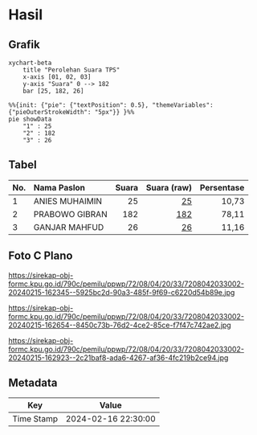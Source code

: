 # Hasil

## Grafik

```mermaid
xychart-beta
    title "Perolehan Suara TPS"
    x-axis [01, 02, 03]
    y-axis "Suara" 0 --> 182
    bar [25, 182, 26]
```

```mermaid
%%{init: {"pie": {"textPosition": 0.5}, "themeVariables": {"pieOuterStrokeWidth": "5px"}} }%%
pie showData
    "1" : 25
    "2" : 182
    "3" : 26
```

## Tabel

| No. | Nama Paslon    | Suara | Suara (raw) | Persentase |
|:--- |:-------------- | -----:| -----------:| ----------:|
| 1   | ANIES MUHAIMIN | 25    | [25][p-1]   | 10,73      |
| 2   | PRABOWO GIBRAN | 182   | [182][p-2]  | 78,11      |
| 3   | GANJAR MAHFUD  | 26    | [26][p-3]   | 11,16      |


[p-1]: https://github.com/gigit-pemilu/pemilu-2024-72-sulawesi-tengah/blob/main/pilpres/hitung-suara/sub/72-sulawesi-tengah/sub/08-parigi-moutong/sub/04-moutong/sub/2033-pande/sub/002-tps/sub/paslon-1.txt
[p-2]: https://github.com/gigit-pemilu/pemilu-2024-72-sulawesi-tengah/blob/main/pilpres/hitung-suara/sub/72-sulawesi-tengah/sub/08-parigi-moutong/sub/04-moutong/sub/2033-pande/sub/002-tps/sub/paslon-2.txt
[p-3]: https://github.com/gigit-pemilu/pemilu-2024-72-sulawesi-tengah/blob/main/pilpres/hitung-suara/sub/72-sulawesi-tengah/sub/08-parigi-moutong/sub/04-moutong/sub/2033-pande/sub/002-tps/sub/paslon-3.txt

## Foto C Plano

https://sirekap-obj-formc.kpu.go.id/790c/pemilu/ppwp/72/08/04/20/33/7208042033002-20240215-162345--5925bc2d-90a3-485f-9f69-c6220d54b89e.jpg

https://sirekap-obj-formc.kpu.go.id/790c/pemilu/ppwp/72/08/04/20/33/7208042033002-20240215-162654--8450c73b-76d2-4ce2-85ce-f7f47c742ae2.jpg

https://sirekap-obj-formc.kpu.go.id/790c/pemilu/ppwp/72/08/04/20/33/7208042033002-20240215-162923--2c21baf8-ada6-4267-af36-4fc219b2ce94.jpg


## Metadata

| Key        | Value               |
| ---------- | ------------------- |
| Time Stamp | 2024-02-16 22:30:00 |




